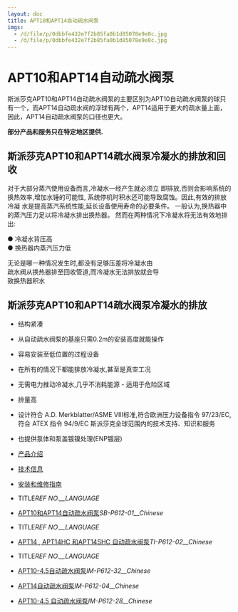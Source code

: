 ```yaml
---
layout: doc
title: APT10和APT14自动疏水阀泵
imgs:
  - /d/file/p/0dbbfe432e7f2b85fa0b1d85078e9e0c.jpg
  - /d/file/p/0dbbfe432e7f2b85fa0b1d85078e9e0c.jpg
---
```


# APT10和APT14自动疏水阀泵

斯派莎克APT10和APT14自动疏水阀泵的主要区别为APT10自动疏水阀泵的球只有一个，而APT14自动疏水阀的浮球有两个，APT14适用于更大的疏水量上面，因此，APT14自动疏水阀泵的口径也更大。

**部分产品和服务只在特定地区提供.**

## 斯派莎克APT10和APT14疏水阀泵冷凝水的排放和回收

对于大部分蒸汽使用设备而言,冷凝水一经产生就必须立 即排放,否则会影响系统的换热效率,增加水锤的可能性, 系统停机时积水还可能导致腐蚀。因此,有效的排放冷凝 水是提高蒸汽系统性能,延长设备使用寿命的必要条件。 一般认为,换热器中的蒸汽压力足以将冷凝水排出换热器。 然而在两种情况下冷凝水将无法有效地排出:

● 冷凝水背压高  
● 换热器内蒸汽压力低

无论是哪一种情况发生时,都没有足够压差将冷凝水由  
疏水阀从换热器排至回收管道,而冷凝水无法排放就会导  
致换热器积水

## 斯派莎克APT10和APT14疏水阀泵冷凝水的排放

- 结构紧凑
- 从自动疏水阀泵的基座只需0.2m的安装高度就能操作
- 容易安装至低位置的过程设备
- 在所有的情况下都能排放冷凝水,甚至是真空工况
- 无需电力推动冷凝水,几乎不消耗能源 - 适用于危险区域
- 排量高
- 设计符合 A.D. Merkblatter/ASME VIII标准,符合欧洲压力设备指令 97/23/EC,符合 ATEX 指令 94/9/EC 斯派莎克全球范围内的技术支持、知识和服务
- 也提供泵体和泵盖镀镍处理(ENP镀层)

- [产品介绍](<javascript:navactive(1);>)
- [技术信息](<javascript:navactive(2);>)
- [安装和维修指南](<javascript:navactive(3);>)

- TITLE*REF NO.\_\_LANGUAGE*
- [APT10和APT14自动疏水阀泵](/d/pdf/APT10和APT14自动疏水阀泵.pdf)_SB-P612-01\_\_Chinese_

- TITLE*REF NO.\_\_LANGUAGE*
- [APT14 , APT14HC 和APT14SHC 自动疏水阀泵](/d/pdf/TI-P612-02-APT14%20,%20APT14HC%20和APT14SHC%20自动疏水阀泵.pdf)_TI-P612-02\_\_Chinese_

- TITLE*REF NO.\_\_LANGUAGE*
- [APT10-4.5自动疏水阀泵](/d/pdf/IM-P612-32-APT10-4.5自动疏水阀泵.pdf)_IM-P612-32\_\_Chinese_
- [APT14自动疏水阀泵](/d/pdf/IM-P612-04-APT14自动疏水阀泵.pdf)_IM-P612-04\_\_Chinese_
- [APT10-4.5 自动疏水阀泵](/d/pdf/IM-P612-28-APT10-4.5%20自动疏水阀泵.pdf)_IM-P612-28\_\_Chinese_
